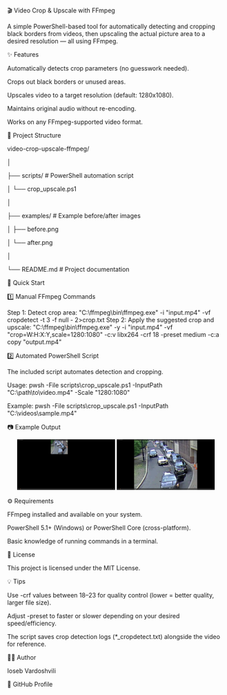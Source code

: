 🎬 Video Crop \& Upscale with FFmpeg

A simple PowerShell-based tool for automatically detecting and cropping black borders from videos, then upscaling the actual picture area to a desired resolution — all using FFmpeg.



✨ Features

Automatically detects crop parameters (no guesswork needed).



Crops out black borders or unused areas.



Upscales video to a target resolution (default: 1280x1080).



Maintains original audio without re-encoding.



Works on any FFmpeg-supported video format.



📂 Project Structure



video-crop-upscale-ffmpeg/

│

├── scripts/                 # PowerShell automation script

│   └── crop\_upscale.ps1

│

├── examples/                # Example before/after images

│   ├── before.png

│   └── after.png

│

└── README.md                # Project documentation



🚀 Quick Start

1️⃣ Manual FFmpeg Commands

Step 1: Detect crop area: "C:\\ffmpeg\\bin\\ffmpeg.exe" -i "input.mp4" -vf cropdetect -t 3 -f null - 2>crop.txt
Step 2: Apply the suggested crop and upscale: "C:\\ffmpeg\\bin\\ffmpeg.exe" -y -i "input.mp4" -vf "crop=W:H:X:Y,scale=1280:1080" -c:v libx264 -crf 18 -preset medium -c:a copy "output.mp4"


2️⃣ Automated PowerShell Script

The included script automates detection and cropping.

Usage: pwsh -File scripts\\crop\_upscale.ps1 -InputPath "C:\\path\\to\\video.mp4" -Scale "1280:1080"

Example: pwsh -File scripts\\crop\_upscale.ps1 -InputPath "C:\\videos\\sample.mp4"



📷 Example Output
<p align="center"> <img src="examples/before.png" alt="Before" width="45%" /> <img src="examples/after.png" alt="After" width="45%" /> </p>





⚙ Requirements

FFmpeg installed and available on your system.



PowerShell 5.1+ (Windows) or PowerShell Core (cross-platform).



Basic knowledge of running commands in a terminal.



📄 License

This project is licensed under the MIT License.



💡 Tips

Use -crf values between 18–23 for quality control (lower = better quality, larger file size).



Adjust -preset to faster or slower depending on your desired speed/efficiency.



The script saves crop detection logs (\*\_cropdetect.txt) alongside the video for reference.



👨‍💻 Author

Ioseb Vardoshvili

🔗 GitHub Profile







